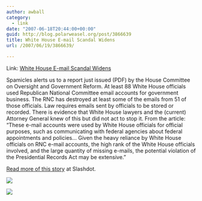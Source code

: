 ```yaml
---
author: awball
category:
  - link
date: "2007-06-18T20:44:00+00:00"
guid: http://blog.polarweasel.org/post/3866639
title: White House E-mail Scandal Widens
url: /2007/06/19/3866639/

---
```

Link: [White House E-mail Scandal Widens](http://rss.slashdot.org/~r/Slashdot/slashdot/~3/125973636/article.pl)

Spamicles alerts us to a report just issued (PDF) by the House Committee on Oversight and Government Reform. At least 88 White House officials used Republican National Committee email accounts for government business. The RNC has destroyed at least some of the emails from 51 of those officials. Law requires emails sent by officials to be stored or recorded. There is evidence that White House lawyers and the (current) Attorney General knew of this but did not act to stop it. From the article: “These e-mail accounts were used by White House officials for official purposes, such as communicating with federal agencies about federal appointments and policies… Given the heavy reliance by White House officials on RNC e-mail accounts, the high rank of the White House officials involved, and the large quantity of missing e-mails, the potential violation of the Presidential Records Act may be extensive.”

[Read more of this story](http://politics.slashdot.org/article.pl?sid=07/06/19/0018249&from=rss) at Slashdot.

[![](http://rss.slashdot.org/~a/Slashdot/slashdot?i=VBAzNr)](http://rss.slashdot.org/~a/Slashdot/slashdot?a=VBAzNr)

![](http://rss.slashdot.org/~r/Slashdot/slashdot/~4/125973636)
